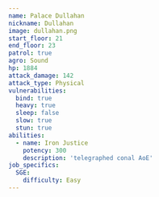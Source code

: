 ```yaml
---
name: Palace Dullahan
nickname: Dullahan
image: dullahan.png
start_floor: 21
end_floor: 23
patrol: true
agro: Sound
hp: 1884
attack_damage: 142
attack_type: Physical
vulnerabilities:
  bind: true
  heavy: true
  sleep: false
  slow: true
  stun: true
abilities:
  - name: Iron Justice
    potency: 300
    description: 'telegraphed conal AoE'
job_specifics:
  SGE:
    difficulty: Easy
---
```

